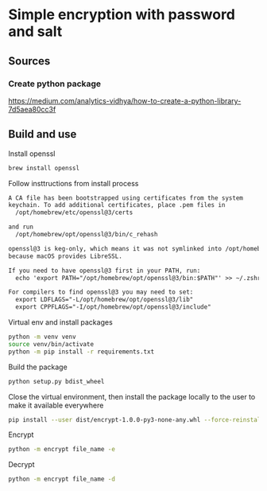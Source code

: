 # Simple encryption with password and salt
## Sources
### Create python package
https://medium.com/analytics-vidhya/how-to-create-a-python-library-7d5aea80cc3f

## Build and use
Install openssl
```bash
brew install openssl
```

Follow insttructions from install process
```txt
A CA file has been bootstrapped using certificates from the system
keychain. To add additional certificates, place .pem files in
  /opt/homebrew/etc/openssl@3/certs

and run
  /opt/homebrew/opt/openssl@3/bin/c_rehash

openssl@3 is keg-only, which means it was not symlinked into /opt/homebrew,
because macOS provides LibreSSL.

If you need to have openssl@3 first in your PATH, run:
  echo 'export PATH="/opt/homebrew/opt/openssl@3/bin:$PATH"' >> ~/.zshrc

For compilers to find openssl@3 you may need to set:
  export LDFLAGS="-L/opt/homebrew/opt/openssl@3/lib"
  export CPPFLAGS="-I/opt/homebrew/opt/openssl@3/include"
```

Virtual env and install packages
```bash
python -m venv venv
source venv/bin/activate
python -m pip install -r requirements.txt
```

Build the package
```bash
python setup.py bdist_wheel
```

Close the virtual environment, then install the package locally to the user to make it available everywhere

```bash
pip install --user dist/encrypt-1.0.0-py3-none-any.whl --force-reinstall
```

Encrypt

```bash
python -m encrypt file_name -e
```

Decrypt

```bash
python -m encrypt file_name -d
```

